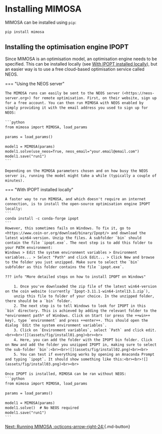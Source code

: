 # Installing MIMOSA

MIMOSA can be installed using `pip`:
```bash
pip install mimosa
```

## Installing the optimisation engine IPOPT

Since MIMOSA is an optimisation model, an optimisation engine needs to be specified. This can be installed locally (see [With IPOPT installed locally](#with-ipopt-installed-locally)), but an easier way is to use a free cloud-based optimisation service called NEOS.



=== "Using the NEOS server"

    The MIMOSA runs can easily be sent to the NEOS server (<https://neos-server.org>) for remote optimisation. First, on their website, sign up for a free account. You can then run MIMOSA with NEOS enabled by simply providing it with the email address you used to sign up for NEOS:

    ```python
    from mimosa import MIMOSA, load_params

    params = load_params()

    model1 = MIMOSA(params)
    model1.solve(use_neos=True, neos_email="your.email@email.com")
    model1.save("run1")
    ```

    Depending on the MIMOSA parameters chosen and on how busy the NEOS server is, running the model might take a while (typically a couple of minutes).

=== "With IPOPT installed locally"

    A faster way to run MIMOSA, and which doesn't require an internet connection, is to install the open-source optimisation engine IPOPT locally:
    ```
    conda install -c conda-forge ipopt
    ```
    However, this sometimes fails on Windows. To fix it, go to <https://www.coin-or.org/download/binary/Ipopt/> and download the latest win64-version. Unzip the files. A subfolder `bin` should contain the file `ipopt.exe`. The next step is to add this folder to your PATH environment:
    Windows > Edit the system environment variables > Environment variables... > Select "Path" and click Edit... > Click New and browse to the folder you just unzipped. Make sure to select the `bin` subfolder as this folder contains the file `ipopt.exe`.

    ??? info "More detailed steps on how to install IPOPT on Windows"

        1. Once you've downloaded the zip file of the latest win64-version on the coin website (currently `Ipopt-3.11.1-win64-intel13.1.zip`),
        unzip this file to folder of your choice. In the unzipped folder, there should be a `bin` folder.
        2. The next step is to tell Windows to look for IPOPT in this `bin` directory. This is achieved by adding the relevant folder to the *environment path* of Windows. Click on Start (or press the ++win++ key), type `environment` and press ++enter++. This should open the dialog `Edit the system environment variables`.
        3. Click on `Environment variables`, select `Path` and click edit.<br><br>![](assets/fig/install01.png)<br><br>
        4. Here, you can add the folder with the IPOPT bin folder. Click on New and add the folder you unzipped IPOPT in, making sure to select the sub-folder `bin`:<br><br>![](assets/fig/install02.png)<br><br>
        5. You can test if everything works by opening an Anaconda Prompt and typing `ipopt`. It should show something like this:<br><br>![](assets/fig/install03.png)<br><br>

    Once IPOPT is installed, MIMOSA can be ran without NEOS:
    ```python
    from mimosa import MIMOSA, load_params

    params = load_params()

    model1 = MIMOSA(params)
    model1.solve()  # No NEOS required
    model1.save("run1")
    ```

[Next: Running MIMOSA :octicons-arrow-right-24:](run.md){.md-button}